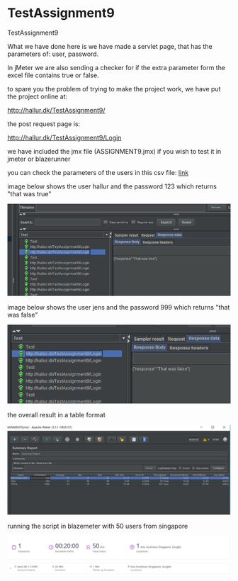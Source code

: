 # TestAssignment9


TestAssignment9

What we have done here is we have made a servlet page, that has the parameters of:
user,
password.

In jMeter we are also sending a checker for if the extra parameter form the excel file contains true or false.

to spare you the problem of trying to make the project work, we have put the project online at:

http://hallur.dk/TestAssignment9/

the post request page is:

http://hallur.dk/TestAssignment9/Login

we have included the jmx file (ASSIGNMENT9.jmx) if you wish to test it in jmeter or blazerunner

you can check the parameters of the users in this csv file: <a href="https://github.com/Hallur20/TestAssignment9/blob/master/login.csv">link</a>


<p>image below shows the user hallur and the password 123 which returns "that was true"</p>
<img src="https://github.com/Hallur20/TestAssignment9/blob/master/Allowed.PNG"/>
<p>image below shows the user jens and the password 999 which returns "that was false"</p>
<img src="https://github.com/Hallur20/TestAssignment9/blob/master/NotAllowed.PNG"/>
<p>the overall result in a table format</p>
<img src="https://github.com/Hallur20/TestAssignment9/blob/master/tableLog.PNG"/>
<p>running the script in blazemeter with 50 users from singapore</p>
<img src="https://github.com/Hallur20/TestAssignment9/blob/master/blazeMeterTest.png"/>

